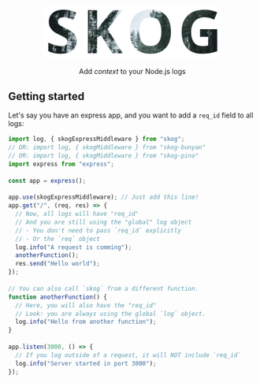 <div align="center">
<img src="media/logo.png" width="360">
<p>
Add <em>context</em> to your Node.js logs
</p>
</div>

## Getting started

Let's say you have an express app, and you want to add a `req_id` field to all logs:

```js
import log, { skogExpressMiddleware } from "skog";
// OR: import log, { skogMiddleware } from "skog-bunyan"
// OR: import log, { skogMiddleware } from "skog-pino"
import express from "express";

const app = express();

app.use(skogExpressMiddleware); // Just add this line!
app.get("/", (req, res) => {
  // Now, all logs will have "req_id"
  // And you are still using the "global" log object
  // - You don't need to pass `req_id` explicitly
  // - Or the `req` object
  log.info("A request is comming");
  anotherFunction();
  res.send("Hello world");
});

// You can also call `skog` from a different function.
function anotherFunction() {
  // Here, you will also have the "req_id"
  // Look: you are always using the global `log` object.
  log.info("Hello from another function");
}

app.listen(3000, () => {
  // If you log outside of a request, it will NOT include `req_id`
  log.info("Server started in port 3000");
});
```
